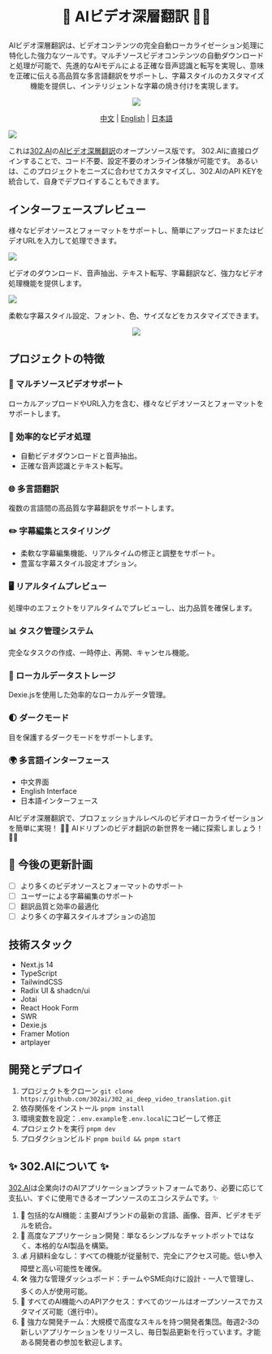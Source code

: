 # <p align="center">🎥 AIビデオ深層翻訳 🚀✨</p>

<p align="center">AIビデオ深層翻訳は、ビデオコンテンツの完全自動ローカライゼーション処理に特化した強力なツールです。マルチソースビデオコンテンツの自動ダウンロードと処理が可能で、先進的なAIモデルによる正確な音声認識と転写を実現し、意味を正確に伝える高品質な多言語翻訳をサポートし、字幕スタイルのカスタマイズ機能を提供し、インテリジェントな字幕の焼き付けを実現します。</p>

<p align="center"><a href="https://302.ai/product/detail/51" target="blank"><img src="https://file.302.ai/gpt/imgs/github/20250102/72a57c4263944b73bf521830878ae39a.png" /></a></p >

<p align="center"><a href="README_zh.md">中文</a> | <a href="README.md">English</a> | <a href="README_ja.md">日本語</a></p>

![](docs/302_AI_Deep_Video_Translation_jp.png)

これは[302.AI](https://302.ai/ja/)の[AIビデオ深層翻訳](https://302.ai/product/detail/51)のオープンソース版です。
302.AIに直接ログインすることで、コード不要、設定不要のオンライン体験が可能です。
あるいは、このプロジェクトをニーズに合わせてカスタマイズし、302.AIのAPI KEYを統合して、自身でデプロイすることもできます。

## インターフェースプレビュー
様々なビデオソースとフォーマットをサポートし、簡単にアップロードまたはビデオURLを入力して処理できます。

![](docs/302_AI_Deep_Video_Translation_jp_screenshot_01.png)

ビデオのダウンロード、音声抽出、テキスト転写、字幕翻訳など、強力なビデオ処理機能を提供します。

![](docs/302_AI_Deep_Video_Translation_jp_screenshot_02.png)

柔軟な字幕スタイル設定、フォント、色、サイズなどをカスタマイズできます。

<p align="center"><img src="docs/302_AI_Deep_Video_Translation_jp_screenshot_03.png" /></p>

## プロジェクトの特徴
### 🎯 マルチソースビデオサポート
  ローカルアップロードやURL入力を含む、様々なビデオソースとフォーマットをサポートします。
### 📝 効率的なビデオ処理
- 自動ビデオダウンロードと音声抽出。
- 正確な音声認識とテキスト転写。
### 🌐 多言語翻訳
  複数の言語間の高品質な字幕翻訳をサポートします。
### ✏️ 字幕編集とスタイリング
- 柔軟な字幕編集機能、リアルタイムの修正と調整をサポート。
- 豊富な字幕スタイル設定オプション。
### 🖥️ リアルタイムプレビュー
  処理中のエフェクトをリアルタイムでプレビューし、出力品質を確保します。
### 📊 タスク管理システム
  完全なタスクの作成、一時停止、再開、キャンセル機能。
### 💾 ローカルデータストレージ
  Dexie.jsを使用した効率的なローカルデータ管理。
### 🌓 ダークモード
  目を保護するダークモードをサポートします。
### 🌍 多言語インターフェース
  - 中文界面
  - English Interface
  - 日本語インターフェース

AIビデオ深層翻訳で、プロフェッショナルレベルのビデオローカライゼーションを簡単に実現！ 🎉🎥 AIドリブンのビデオ翻訳の新世界を一緒に探索しましょう！ 🌟🚀

## 🚩 今後の更新計画
- [ ] より多くのビデオソースとフォーマットのサポート
- [ ] ユーザーによる字幕編集のサポート
- [ ] 翻訳品質と効率の最適化
- [ ] より多くの字幕スタイルオプションの追加

## 技術スタック
- Next.js 14
- TypeScript
- TailwindCSS
- Radix UI & shadcn/ui
- Jotai
- React Hook Form
- SWR
- Dexie.js
- Framer Motion
- artplayer

## 開発とデプロイ
1. プロジェクトをクローン `git clone https://github.com/302ai/302_ai_deep_video_translation.git`
2. 依存関係をインストール `pnpm install`
3. 環境変数を設定：`.env.example`を`.env.local`にコピーして修正
4. プロジェクトを実行 `pnpm dev`
5. プロダクションビルド `pnpm build && pnpm start`

## ✨ 302.AIについて ✨
[302.AI](https://302.ai)は企業向けのAIアプリケーションプラットフォームであり、必要に応じて支払い、すぐに使用できるオープンソースのエコシステムです。✨
1. 🧠 包括的なAI機能：主要AIブランドの最新の言語、画像、音声、ビデオモデルを統合。
2. 🚀 高度なアプリケーション開発：単なるシンプルなチャットボットではなく、本格的なAI製品を構築。
3. 💰 月額料金なし：すべての機能が従量制で、完全にアクセス可能。低い参入障壁と高い可能性を確保。
4. 🛠 強力な管理ダッシュボード：チームやSME向けに設計 - 一人で管理し、多くの人が使用可能。
5. 🔗 すべてのAI機能へのAPIアクセス：すべてのツールはオープンソースでカスタマイズ可能（進行中）。
6. 💪 強力な開発チーム：大規模で高度なスキルを持つ開発者集団。毎週2-3の新しいアプリケーションをリリースし、毎日製品更新を行っています。才能ある開発者の参加を歓迎します。
